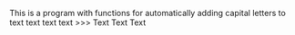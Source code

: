 This is a program with functions for automatically adding capital letters to text
    text text text >>> Text Text Text